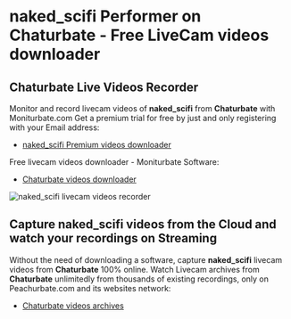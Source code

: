 # naked_scifi Performer on Chaturbate - Free LiveCam videos downloader

## Chaturbate Live Videos Recorder

Monitor and record livecam videos of **naked_scifi** from **Chaturbate** with Moniturbate.com
Get a premium trial for free by just and only registering with your Email address:
* [naked_scifi Premium videos downloader](https://moniturbate.com/request-demo-licence-key.html)

Free livecam videos downloader - Moniturbate Software:
* [Chaturbate videos downloader](https://moniturbate.com/moniturbate-download-software.html)

![naked_scifi livecam videos recorder](https://peachurnet.com/templates/moniturbate-software.png)


## Capture naked_scifi videos from the Cloud and watch your recordings on Streaming

Without the need of downloading a software, capture **naked_scifi** livecam videos from **Chaturbate** 100% online.
Watch Livecam archives from **Chaturbate** unlimitedly from thousands of existing recordings, only on Peachurbate.com and its websites network:
* [Chaturbate videos archives](https://peachurnet.com/)